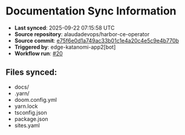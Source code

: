 # Documentation Sync Information

- **Last synced**: 2025-09-22 07:15:58 UTC
- **Source repository**: alaudadevops/harbor-ce-operator
- **Source commit**: [e75f6e0d1a749ac33b01c1e4a20c4e5c9e4b770b](https://github.com/alaudadevops/harbor-ce-operator/commit/e75f6e0d1a749ac33b01c1e4a20c4e5c9e4b770b)
- **Triggered by**: edge-katanomi-app2[bot]
- **Workflow run**: [#20](https://github.com/alaudadevops/harbor-ce-operator/actions/runs/17907623655)

## Files synced:
- docs/
- .yarn/
- doom.config.yml
- yarn.lock
- tsconfig.json
- package.json
- sites.yaml
